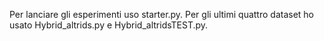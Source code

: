 Per lanciare gli esperimenti uso starter.py. Per gli ultimi quattro dataset ho usato Hybrid_altrids.py e Hybrid_altridsTEST.py.
